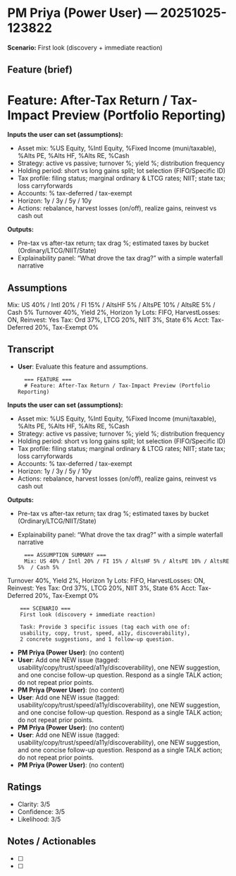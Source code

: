 # PM Priya (Power User) — 20251025-123822
**Scenario:** First look (discovery + immediate reaction)

## Feature (brief)
# Feature: After-Tax Return / Tax-Impact Preview (Portfolio Reporting)

**Inputs the user can set (assumptions):**
- Asset mix: %US Equity, %Intl Equity, %Fixed Income (muni/taxable), %Alts PE, %Alts HF, %Alts RE, %Cash
- Strategy: active vs passive; turnover %; yield %; distribution frequency
- Holding period: short vs long gains split; lot selection (FIFO/Specific ID)
- Tax profile: filing status; marginal ordinary & LTCG rates; NIIT; state tax; loss carryforwards
- Accounts: % tax-deferred / tax-exempt
- Horizon: 1y / 3y / 5y / 10y
- Actions: rebalance, harvest losses (on/off), realize gains, reinvest vs cash out

**Outputs:**
- Pre-tax vs after-tax return; tax drag %; estimated taxes by bucket (Ordinary/LTCG/NIIT/State)
- Explainability panel: “What drove the tax drag?” with a simple waterfall narrative

## Assumptions
Mix: US 40% / Intl 20% / FI 15% / AltsHF 5% / AltsPE 10% / AltsRE 5%  / Cash 5%
Turnover 40%, Yield 2%, Horizon 1y
Lots: FIFO, HarvestLosses: ON, Reinvest: Yes
Tax: Ord 37%, LTCG 20%, NIIT 3%, State 6%
Acct: Tax-Deferred 20%, Tax-Exempt 0%

## Transcript
- **User**: Evaluate this feature and assumptions.

        === FEATURE ===
        # Feature: After-Tax Return / Tax-Impact Preview (Portfolio Reporting)

**Inputs the user can set (assumptions):**
- Asset mix: %US Equity, %Intl Equity, %Fixed Income (muni/taxable), %Alts PE, %Alts HF, %Alts RE, %Cash
- Strategy: active vs passive; turnover %; yield %; distribution frequency
- Holding period: short vs long gains split; lot selection (FIFO/Specific ID)
- Tax profile: filing status; marginal ordinary & LTCG rates; NIIT; state tax; loss carryforwards
- Accounts: % tax-deferred / tax-exempt
- Horizon: 1y / 3y / 5y / 10y
- Actions: rebalance, harvest losses (on/off), realize gains, reinvest vs cash out

**Outputs:**
- Pre-tax vs after-tax return; tax drag %; estimated taxes by bucket (Ordinary/LTCG/NIIT/State)
- Explainability panel: “What drove the tax drag?” with a simple waterfall narrative

        === ASSUMPTION SUMMARY ===
        Mix: US 40% / Intl 20% / FI 15% / AltsHF 5% / AltsPE 10% / AltsRE 5%  / Cash 5%
Turnover 40%, Yield 2%, Horizon 1y
Lots: FIFO, HarvestLosses: ON, Reinvest: Yes
Tax: Ord 37%, LTCG 20%, NIIT 3%, State 6%
Acct: Tax-Deferred 20%, Tax-Exempt 0%

        === SCENARIO ===
        First look (discovery + immediate reaction)

        Task: Provide 3 specific issues (tag each with one of:
        usability, copy, trust, speed, a11y, discoverability),
        2 concrete suggestions, and 1 follow-up question.
- **PM Priya (Power User)**: (no content)
- **User**: Add one NEW issue (tagged: usability/copy/trust/speed/a11y/discoverability), one NEW suggestion, and one concise follow-up question. Respond as a single TALK action; do not repeat prior points.
- **PM Priya (Power User)**: (no content)
- **User**: Add one NEW issue (tagged: usability/copy/trust/speed/a11y/discoverability), one NEW suggestion, and one concise follow-up question. Respond as a single TALK action; do not repeat prior points.
- **PM Priya (Power User)**: (no content)
- **User**: Add one NEW issue (tagged: usability/copy/trust/speed/a11y/discoverability), one NEW suggestion, and one concise follow-up question. Respond as a single TALK action; do not repeat prior points.
- **PM Priya (Power User)**: (no content)

## Ratings
- Clarity: 3/5
- Confidence: 3/5
- Likelihood: 3/5

## Notes / Actionables
- [ ]
- [ ]
